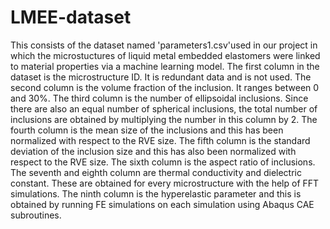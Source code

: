 # LMEE-dataset
This consists of the dataset named 'parameters1.csv'used in our project in which the microstuctures of liquid metal embedded elastomers were linked to material properties via a machine learning model.
The first column in the dataset is the microstructure ID. It is redundant data and is not used.
The second column is the volume fraction of the inclusion. It ranges between 0 and 30%.
The third column is the number of ellipsoidal inclusions. Since there are also an equal number of spherical inclusions, the total number of inclusions are obtained by multiplying the number in this column by 2. 
The fourth column is the mean size of the inclusions and this has been normalized with respect to the RVE size.
The fifth column is the standard deviation of the inclusion size and this has also been normalized with respect to the RVE size.
The sixth column is the aspect ratio of inclusions.
The seventh and eighth column are thermal conductivity and dielectric constant. These are obtained for every microstructure with the help of FFT simulations.
The ninth column is the hyperelastic parameter and this is obtained by running FE simulations on each simulation using Abaqus CAE subroutines.
